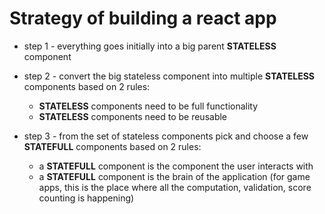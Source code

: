 
# Strategy of building a react app

* step 1 - everything goes initially into a big parent __STATELESS__ component

* step 2 - convert the big stateless component into multiple __STATELESS__ components based on 2 rules:
    * __STATELESS__ components need to be full functionality
    * __STATELESS__ components need to be reusable

* step 3 - from the set of stateless components pick and choose a few __STATEFULL__ components based on 2 rules:
    * a __STATEFULL__ component is the component the user interacts with
    * a __STATEFULL__ component is the brain of the application (for game apps, this is the place where all the computation, validation, score counting is happening)
